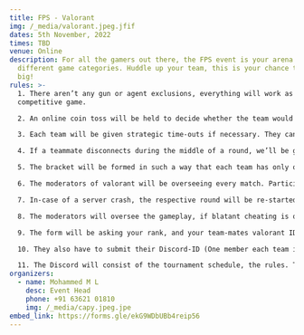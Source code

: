 ```yaml
---
title: FPS - Valorant
img: /_media/valorant.jpeg.jfif
dates: 5th November, 2022
times: TBD
venue: Online
description: For all the gamers out there, the FPS event is your arena with
  different game categories. Huddle up your team, this is your chance to win
  big!
rules: >-
  1. There aren’t any gun or agent exclusions, everything will work as a normal
  competitive game.

  2. An online coin toss will be held to decide whether the team would like to attack/defend first or eliminate a map.

  3. Each team will be given strategic time-outs if necessary. They can only be availed at the start of a round (During the buy-phase). The time-outs can be availed once during attacking and defending.

  4. If a teammate disconnects during the middle of a round, we’ll be giving a technical time-out during the next round’s buy phase. This also can be availed only twice.

  5. The bracket will be formed in such a way that each team has only one-shot, and there will be no losers bracket.

  6. The moderators of valorant will be overseeing every match. Participants will be disqualified if hate speech, religious, racist terms are used in game chat.

  7. In-case of a server crash, the respective round will be re-started.

  8. The moderators will oversee the gameplay, if blatant cheating is observed, or there is proof. Depending upon the severity of the situation the cheating player will be banned from the tournament or the team will instantly be disqualified.

  9. The form will be asking your rank, and your team-mates valorant ID. Only the team’s IGL has to submit the form, and write the other team-mates RIOT-ID. They must not change it during the tournament.

  10. They also have to submit their Discord-ID (One member each team is enough which will be IGL).

  11. The Discord will consist of the tournament schedule, the rules. There will be multiple channels and VC’s, teams can scrim if they wish to before the tournament.
organizers:
  - name: Mohammed M L
    desc: Event Head
    phone: +91 63621 01810
    img: /_media/capy.jpeg.jpe
embed_link: https://forms.gle/ekG9WDbUBb4reip56
---
```

